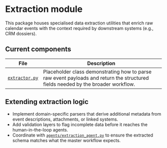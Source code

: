 # Extraction module

This package houses specialised data extraction utilities that enrich raw calendar events
with the context required by downstream systems (e.g., CRM dossiers).

## Current components

| File | Description |
|------|-------------|
| [`extractor.py`](extractor.py) | Placeholder class demonstrating how to parse raw event payloads and return the structured fields needed by the broader workflow. |

## Extending extraction logic

* Implement domain-specific parsers that derive additional metadata from event
  descriptions, attachments, or linked systems.
* Add validation layers to flag incomplete data before it reaches the human-in-the-loop
  agents.
* Coordinate with [`agents/extraction_agent.py`](../agents/extraction_agent.py) to ensure the
  extracted schema matches what the master workflow expects.
